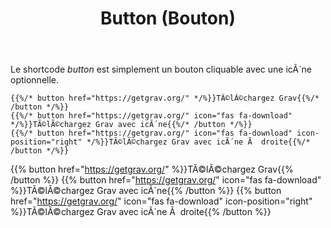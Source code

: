 ﻿---
title: Button (Bouton)
description : "De beaux boutons sur votre page."
---

Le shortcode *button* est simplement un bouton cliquable avec une icÃ´ne optionnelle.

```
{{%/* button href="https://getgrav.org/" */%}}TÃ©lÃ©chargez Grav{{%/* /button */%}}
{{%/* button href="https://getgrav.org/" icon="fas fa-download" */%}}TÃ©lÃ©chargez Grav avec icÃ´ne{{%/* /button */%}}
{{%/* button href="https://getgrav.org/" icon="fas fa-download" icon-position="right" */%}}TÃ©lÃ©chargez Grav avec icÃ´ne Ã  droite{{%/* /button */%}}
```

{{% button href="https://getgrav.org/" %}}TÃ©lÃ©chargez Grav{{% /button %}}
{{% button href="https://getgrav.org/" icon="fas fa-download" %}}TÃ©lÃ©chargez Grav avec icÃ´ne{{% /button %}}
{{% button href="https://getgrav.org/" icon="fas fa-download" icon-position="right" %}}TÃ©lÃ©chargez Grav avec icÃ´ne Ã  droite{{% /button %}}
